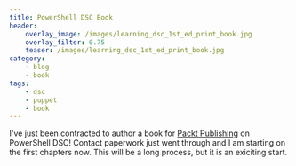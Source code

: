 ```yaml
---
title: PowerShell DSC Book
header:
    overlay_image: /images/learning_dsc_1st_ed_print_book.jpg
    overlay_filter: 0.75
    teaser: /images/learning_dsc_1st_ed_print_book.jpg
category:
    - blog
    - book
tags:
    - dsc
    - puppet
    - book
---
```


I've just been contracted to author a book for [Packt Publishing](https://www.packtpub.com/) on PowerShell DSC! Contact paperwork just went through and I am starting on the first chapters now. This will be a long process, but it is an exiciting start.
